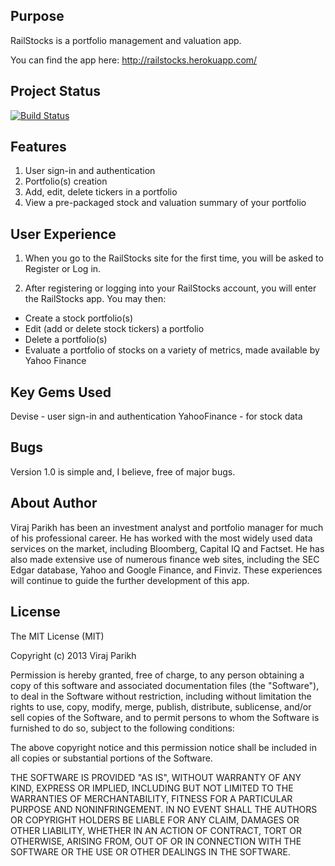 Purpose
-------
RailStocks is a portfolio management and valuation app.

You can find the app here: http://railstocks.herokuapp.com/ 


Project Status
--------------

[![Build Status](https://travis-ci.org/virajparikh/RailStocks.png)](https://travis-ci.org/virajparikh/RailStocks)


Features
--------
1. User sign-in and authentication
2. Portfolio(s) creation
3. Add, edit, delete tickers in a portfolio
4. View a pre-packaged stock and valuation summary of your portfolio

User Experience
---------------
1. When you go to the RailStocks site for the first time, you will be asked to Register or Log in.

2. After registering or logging into your RailStocks account, you will enter the RailStocks app.  You may then:
- Create a stock portfolio(s)
- Edit (add or delete stock tickers) a portfolio
- Delete a portfolio(s)
- Evaluate a portfolio of stocks on a variety of metrics, made available by Yahoo Finance


Key Gems Used
--------
Devise - user sign-in and authentication
YahooFinance - for stock data

Bugs
----
Version 1.0 is simple and, I believe, free of major bugs.

About Author
------------
Viraj Parikh has been an investment analyst and portfolio manager for much of his professional career.  He has worked with the most widely used data services on the market, including Bloomberg, Capital IQ and Factset.  He has also made extensive use of numerous finance web sites, including the SEC Edgar database, Yahoo and Google Finance, and Finviz.  These experiences will continue to guide the further development of this app.

License
--------
The MIT License (MIT)

Copyright (c) 2013 Viraj Parikh

Permission is hereby granted, free of charge, to any person obtaining a copy
of this software and associated documentation files (the "Software"), to deal
in the Software without restriction, including without limitation the rights
to use, copy, modify, merge, publish, distribute, sublicense, and/or sell
copies of the Software, and to permit persons to whom the Software is
furnished to do so, subject to the following conditions:

The above copyright notice and this permission notice shall be included in
all copies or substantial portions of the Software.

THE SOFTWARE IS PROVIDED "AS IS", WITHOUT WARRANTY OF ANY KIND, EXPRESS OR
IMPLIED, INCLUDING BUT NOT LIMITED TO THE WARRANTIES OF MERCHANTABILITY,
FITNESS FOR A PARTICULAR PURPOSE AND NONINFRINGEMENT. IN NO EVENT SHALL THE
AUTHORS OR COPYRIGHT HOLDERS BE LIABLE FOR ANY CLAIM, DAMAGES OR OTHER
LIABILITY, WHETHER IN AN ACTION OF CONTRACT, TORT OR OTHERWISE, ARISING FROM,
OUT OF OR IN CONNECTION WITH THE SOFTWARE OR THE USE OR OTHER DEALINGS IN
THE SOFTWARE.